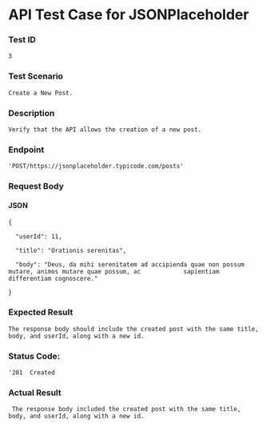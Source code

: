 # API Test Case for JSONPlaceholder

### Test ID
    3
### Test Scenario
    Create a New Post.
### Description
    Verify that the API allows the creation of a new post.
### Endpoint 
    'POST/https://jsonplaceholder.typicode.com/posts'
### Request Body
#### JSON

    {

      "userId": 11,
  
      "title": "Orationis serenitas",
  
      "body": "Deus, da mihi serenitatem ad accipienda quae non possum mutare, animos mutare quae possum, ac            sapientiam differentiam cognoscere."
  
    }

### Expected Result
    The response body should include the created post with the same title, body, and userId, along with a new id.
### Status Code: 
    '201  Created
### Actual Result
     The response body included the created post with the same title, body, and userId, along with a new id.
